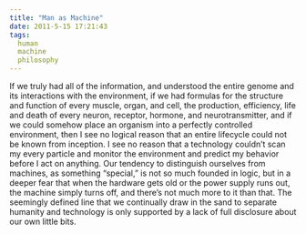 ```yaml
---
title: "Man as Machine"
date: 2011-5-15 17:21:43
tags:
  human
  machine
  philosophy
---
```



If we truly had all of the information, and understood the entire genome and its interactions with the environment, if we had formulas for the structure and function of every muscle, organ, and cell, the production, efficiency, life and death of every neuron, receptor, hormone, and neurotransmitter, and if we could somehow place an organism into a perfectly controlled environment, then I see no logical reason that an entire lifecycle could not be known from inception. I see no reason that a technology couldn’t scan my every particle and monitor the environment and predict my behavior before I act on anything. Our tendency to distinguish ourselves from machines, as something “special,” is not so much founded in logic, but in a deeper fear that when the hardware gets old or the power supply runs out, the machine simply turns off, and there’s not much more to it than that. The seemingly defined line that we continually draw in the sand to separate humanity and technology is only supported by a lack of full disclosure about our own little bits.


